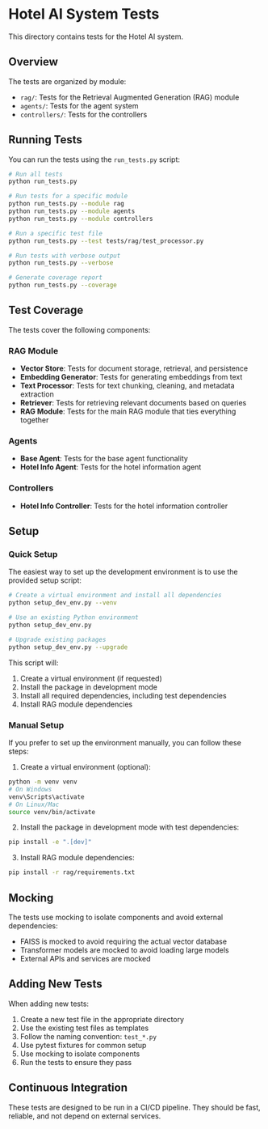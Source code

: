 # Hotel AI System Tests

This directory contains tests for the Hotel AI system.

## Overview

The tests are organized by module:

- `rag/`: Tests for the Retrieval Augmented Generation (RAG) module
- `agents/`: Tests for the agent system
- `controllers/`: Tests for the controllers

## Running Tests

You can run the tests using the `run_tests.py` script:

```bash
# Run all tests
python run_tests.py

# Run tests for a specific module
python run_tests.py --module rag
python run_tests.py --module agents
python run_tests.py --module controllers

# Run a specific test file
python run_tests.py --test tests/rag/test_processor.py

# Run tests with verbose output
python run_tests.py --verbose

# Generate coverage report
python run_tests.py --coverage
```

## Test Coverage

The tests cover the following components:

### RAG Module

- **Vector Store**: Tests for document storage, retrieval, and persistence
- **Embedding Generator**: Tests for generating embeddings from text
- **Text Processor**: Tests for text chunking, cleaning, and metadata extraction
- **Retriever**: Tests for retrieving relevant documents based on queries
- **RAG Module**: Tests for the main RAG module that ties everything together

### Agents

- **Base Agent**: Tests for the base agent functionality
- **Hotel Info Agent**: Tests for the hotel information agent

### Controllers

- **Hotel Info Controller**: Tests for the hotel information controller

## Setup

### Quick Setup

The easiest way to set up the development environment is to use the provided setup script:

```bash
# Create a virtual environment and install all dependencies
python setup_dev_env.py --venv

# Use an existing Python environment
python setup_dev_env.py

# Upgrade existing packages
python setup_dev_env.py --upgrade
```

This script will:
1. Create a virtual environment (if requested)
2. Install the package in development mode
3. Install all required dependencies, including test dependencies
4. Install RAG module dependencies

### Manual Setup

If you prefer to set up the environment manually, you can follow these steps:

1. Create a virtual environment (optional):
```bash
python -m venv venv
# On Windows
venv\Scripts\activate
# On Linux/Mac
source venv/bin/activate
```

2. Install the package in development mode with test dependencies:
```bash
pip install -e ".[dev]"
```

3. Install RAG module dependencies:
```bash
pip install -r rag/requirements.txt
```

## Mocking

The tests use mocking to isolate components and avoid external dependencies:

- FAISS is mocked to avoid requiring the actual vector database
- Transformer models are mocked to avoid loading large models
- External APIs and services are mocked

## Adding New Tests

When adding new tests:

1. Create a new test file in the appropriate directory
2. Use the existing test files as templates
3. Follow the naming convention: `test_*.py`
4. Use pytest fixtures for common setup
5. Use mocking to isolate components
6. Run the tests to ensure they pass

## Continuous Integration

These tests are designed to be run in a CI/CD pipeline. They should be fast, reliable, and not depend on external services.